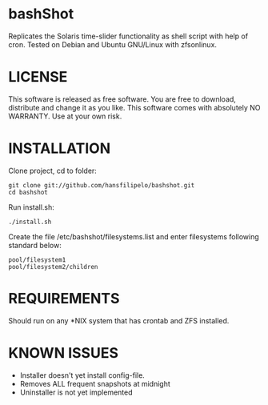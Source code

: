 bashShot
=================================
Replicates the Solaris time-slider functionality as shell script with help of cron. Tested on Debian and Ubuntu GNU/Linux with zfsonlinux.


LICENSE
=================================
This software is released as free software. You are free to download, distribute and change it as you like. This software comes with absolutely NO WARRANTY. Use at your own risk. 


INSTALLATION
=================================
Clone project, cd to folder: 

	git clone git://github.com/hansfilipelo/bashshot.git
	cd bashshot

Run install.sh: 

	./install.sh

Create the file /etc/bashshot/filesystems.list and enter filesystems following standard below: 

	pool/filesystem1
	pool/filesystem2/children


REQUIREMENTS
=================================
Should run on any *NIX system that has crontab and ZFS installed. 


KNOWN ISSUES
=================================
- Installer doesn't yet install config-file. 
- Removes ALL frequent snapshots at midnight
- Uninstaller is not yet implemented